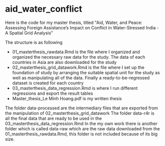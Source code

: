 # aid_water_conflict
Here is the code for my master thesis, titled "Aid, Water, and Peace: Assessing Foreign Assistance’s Impact on Conflict in Water-Stressed India - A Spatial Grid Analysis"

The structure is as following
- 01_masterthesis_rawdata.Rmd is the file where I organized and organized the necessary raw data for the study. The data of each countries in Asia are also downloaded for the study 
- 02_masterthesis_grid_datawork.Rmd is the file where I set up the foundation of study by arranging the suitable spatial unit for the study as well as manipulating all of the data. Finally a ready-to-be-regressed dataset is created for each country
- 03_masterthesis_data_regression.Rmd is where I run different regressions and export the result tables
- Master_thesis_Le Minh Hoang.pdf is my written thesis

The folder data-processed are the intermediary files that are exported from the manipulation of 02_masterthesis_grid_datawork
The folder data-r4r is all the final data that are ready to be used in the 03_masterthesis_data_regression.Rmd
In the my own work there is another folder which is called data-raw which are the raw data downloaded from the 01_masterthesis_rawdata.Rmd, this folder is not included because of its big size. 
